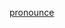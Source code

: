 <script>
  function pronounce(text) {
    const utterance = new SpeechSynthesisUtterance(text);
    utterance.lang = 'en-US';
    speechSynthesis.speak(utterance);
  }
</script>

[pronounce](http://pronounce('hello'))